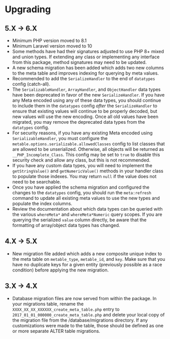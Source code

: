 # Upgrading

## 5.X -> 6.X

* Minimum PHP version moved to 8.1
* Minimum Laravel version moved to 10
* Some methods have had their signatures adjusted to use PHP 8+ mixed and union types. If extending any class or implementing any interface from this package, method signatures may need to be updated.
* A new schema migration has been added which adds two new columns to the meta table and improves indexing for querying by meta values.
* Recommended to add the `SerializeHandler` to the end of `datatypes` config (catch-all).
* The `SerializableHandler`, `ArrayHandler`, and `ObjectHandler` data types have been deprecated in favor of the new `SerializeHandler`. If you have any Meta encoded using any of these data types, you should continue to include them in the `datatypes` config _after_ the `SerializeHandler` to ensure that existing values will continue to be properly decoded, but new values will use the new encoding. Once all old values have been migrated, you may remove the deprecated data types from the `datatypes` config.
* For security reasons, if you have any existing Meta encoded using `SerializableHandler`, you must configure the `metable.options.serializable.allowedClasses` config to list classes that are allowed to be unserialized. Otherwise, all objects will be returned as `__PHP_Incomplete_Class`. This config may be set to `true` to disable this security check and allow any class, but this is not recommended.
* If you have any custom data types, you will need to implement the `getStringValue()` and `getNumericValue()` methods in your handler class to populate those indexes. You may return `null` if the value does not need to be searchable.
* Once you have applied the schema migration and configured the changes to the `datatypes` config, you should run the `meta:refresh` command to update all existing meta values to use the new types and populate the index columns.
* Review the documentation about which data types can be queried with the various `whereMeta*` and `whereMeta*Numeric` query scopes. If you are querying the serialized `value` column directly, be aware that the formatting of array/object data types has changed.

## 4.X -> 5.X
- New migration file added which adds a new composite unique index to the meta table on `metable_type`, `metable_id`, and `key`. Make sure that you have no duplicate keys for a given entity (previously possible as a race condition) before applying the new migration.  

## 3.X -> 4.X
- Database migration files are now served from within the package. In your migrations table, rename the `XXXX_XX_XX_XXXXXX_create_meta_table.php` entry to `2017_01_01_000000_create_meta_table.php` and delete your local copy of the migration file from the /database/migrations directory. If any customizations were made to the table, those should be defined as one or more separate ALTER table migrations.